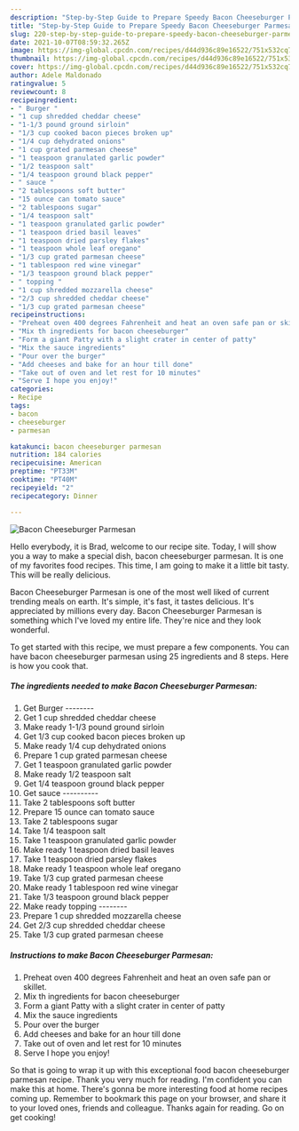 ```yaml
---
description: "Step-by-Step Guide to Prepare Speedy Bacon Cheeseburger Parmesan"
title: "Step-by-Step Guide to Prepare Speedy Bacon Cheeseburger Parmesan"
slug: 220-step-by-step-guide-to-prepare-speedy-bacon-cheeseburger-parmesan
date: 2021-10-07T08:59:32.265Z
image: https://img-global.cpcdn.com/recipes/d44d936c89e16522/751x532cq70/bacon-cheeseburger-parmesan-recipe-main-photo.jpg
thumbnail: https://img-global.cpcdn.com/recipes/d44d936c89e16522/751x532cq70/bacon-cheeseburger-parmesan-recipe-main-photo.jpg
cover: https://img-global.cpcdn.com/recipes/d44d936c89e16522/751x532cq70/bacon-cheeseburger-parmesan-recipe-main-photo.jpg
author: Adele Maldonado
ratingvalue: 5
reviewcount: 8
recipeingredient:
- " Burger "
- "1 cup shredded cheddar cheese"
- "1-1/3 pound ground sirloin"
- "1/3 cup cooked bacon pieces broken up"
- "1/4 cup dehydrated onions"
- "1 cup grated parmesan cheese"
- "1 teaspoon granulated garlic powder"
- "1/2 teaspoon salt"
- "1/4 teaspoon ground black pepper"
- " sauce "
- "2 tablespoons soft butter"
- "15 ounce can tomato sauce"
- "2 tablespoons sugar"
- "1/4 teaspoon salt"
- "1 teaspoon granulated garlic powder"
- "1 teaspoon dried basil leaves"
- "1 teaspoon dried parsley flakes"
- "1 teaspoon whole leaf oregano"
- "1/3 cup grated parmesan cheese"
- "1 tablespoon red wine vinegar"
- "1/3 teaspoon ground black pepper"
- " topping "
- "1 cup shredded mozzarella cheese"
- "2/3 cup shredded cheddar cheese"
- "1/3 cup grated parmesan cheese"
recipeinstructions:
- "Preheat oven 400 degrees Fahrenheit and heat an oven safe pan or skillet."
- "Mix th ingredients for bacon cheeseburger"
- "Form a giant Patty with a slight crater in center of patty"
- "Mix the sauce ingredients"
- "Pour over the burger"
- "Add cheeses and bake for an hour till done"
- "Take out of oven and let rest for 10 minutes"
- "Serve I hope you enjoy!"
categories:
- Recipe
tags:
- bacon
- cheeseburger
- parmesan

katakunci: bacon cheeseburger parmesan 
nutrition: 184 calories
recipecuisine: American
preptime: "PT33M"
cooktime: "PT40M"
recipeyield: "2"
recipecategory: Dinner

---
```



![Bacon Cheeseburger Parmesan](https://img-global.cpcdn.com/recipes/d44d936c89e16522/751x532cq70/bacon-cheeseburger-parmesan-recipe-main-photo.jpg)

Hello everybody, it is Brad, welcome to our recipe site. Today, I will show you a way to make a special dish, bacon cheeseburger parmesan. It is one of my favorites food recipes. This time, I am going to make it a little bit tasty. This will be really delicious.



Bacon Cheeseburger Parmesan is one of the most well liked of current trending meals on earth. It's simple, it's fast, it tastes delicious. It's appreciated by millions every day. Bacon Cheeseburger Parmesan is something which I've loved my entire life. They're nice and they look wonderful.


To get started with this recipe, we must prepare a few components. You can have bacon cheeseburger parmesan using 25 ingredients and 8 steps. Here is how you cook that.

<!--inarticleads1-->

##### The ingredients needed to make Bacon Cheeseburger Parmesan:

1. Get  Burger --------
1. Get 1 cup shredded cheddar cheese
1. Make ready 1-1/3 pound ground sirloin
1. Get 1/3 cup cooked bacon pieces broken up
1. Make ready 1/4 cup dehydrated onions
1. Prepare 1 cup grated parmesan cheese
1. Get 1 teaspoon granulated garlic powder
1. Make ready 1/2 teaspoon salt
1. Get 1/4 teaspoon ground black pepper
1. Get  sauce ----------
1. Take 2 tablespoons soft butter
1. Prepare 15 ounce can tomato sauce
1. Take 2 tablespoons sugar
1. Take 1/4 teaspoon salt
1. Take 1 teaspoon granulated garlic powder
1. Make ready 1 teaspoon dried basil leaves
1. Take 1 teaspoon dried parsley flakes
1. Make ready 1 teaspoon whole leaf oregano
1. Take 1/3 cup grated parmesan cheese
1. Make ready 1 tablespoon red wine vinegar
1. Take 1/3 teaspoon ground black pepper
1. Make ready  topping --------
1. Prepare 1 cup shredded mozzarella cheese
1. Get 2/3 cup shredded cheddar cheese
1. Take 1/3 cup grated parmesan cheese




<!--inarticleads2-->

##### Instructions to make Bacon Cheeseburger Parmesan:

1. Preheat oven 400 degrees Fahrenheit and heat an oven safe pan or skillet.
1. Mix th ingredients for bacon cheeseburger
1. Form a giant Patty with a slight crater in center of patty
1. Mix the sauce ingredients
1. Pour over the burger
1. Add cheeses and bake for an hour till done
1. Take out of oven and let rest for 10 minutes
1. Serve I hope you enjoy!




So that is going to wrap it up with this exceptional food bacon cheeseburger parmesan recipe. Thank you very much for reading. I'm confident you can make this at home. There's gonna be more interesting food at home recipes coming up. Remember to bookmark this page on your browser, and share it to your loved ones, friends and colleague. Thanks again for reading. Go on get cooking!
